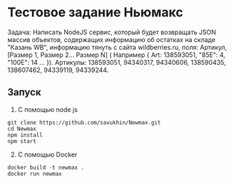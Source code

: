# Тестовое задание Ньюмакс

Задача: Написать NodeJS сервис, который будет возвращать JSON массив объектов, содержащих информацию об остатках на складе "Казань WB", информацию тянуть с сайта wildberries.ru, поля: Артикул, [Размер 1, Размер 2... Размер N] ( Например { Art: 138593051, "85E": 4, "100E": 14 ... }). Артикулы:  138593051, 94340317, 94340606, 138590435, 138607462, 94339119, 94339244.

## Запуск

1. С помощью node js
```[bash]
git clone https://github.com/savukhin/Newmax.git
cd Newmax
npm install
npm start
```
2. С помощью Docker
```[bash]
docker build -t newmax .
docker run newmax
```
